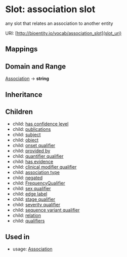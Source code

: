 # Slot: association slot


any slot that relates an association to another entity

URI: [http://bioentity.io/vocab/association_slot](slot_uri)
## Mappings

## Domain and Range

[Association](Association.md) -> **string**
## Inheritance

## Children

 *  child: [has confidence level](has_confidence_level.md)
 *  child: [publications](publications.md)
 *  child: [subject](subject.md)
 *  child: [object](object.md)
 *  child: [onset qualifier](onset_qualifier.md)
 *  child: [provided by](provided_by.md)
 *  child: [quantifier qualifier](quantifier_qualifier.md)
 *  child: [has evidence](has_evidence.md)
 *  child: [clinical modifier qualifier](clinical_modifier_qualifier.md)
 *  child: [association type](association_type.md)
 *  child: [negated](negated.md)
 *  child: [FrequencyQualifier](FrequencyQualifier.md)
 *  child: [sex qualifier](sex_qualifier.md)
 *  child: [edge label](edge_label.md)
 *  child: [stage qualifier](stage_qualifier.md)
 *  child: [severity qualifier](severity_qualifier.md)
 *  child: [sequence variant qualifier](sequence_variant_qualifier.md)
 *  child: [relation](relation.md)
 *  child: [qualifiers](qualifiers.md)
## Used in

 *  usage: [Association](Association.md)

